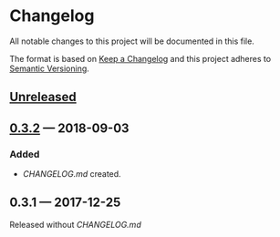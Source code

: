 # Changelog

All notable changes to this project will be documented in this file.

The format is based on [Keep a Changelog](http://keepachangelog.com)
and this project adheres to [Semantic Versioning](http://semver.org/spec/v2.0.0.html).


## [Unreleased]

## [0.3.2] — 2018-09-03
### Added
- _CHANGELOG.md_ created.

## 0.3.1 — 2017-12-25
Released without _CHANGELOG.md_


[0.3.2]: https://github.com/dryewo/squeeze/compare/0.3.1...0.3.2
[Unreleased]: https://github.com/dryewo/squeeze/compare/0.3.2...HEAD
